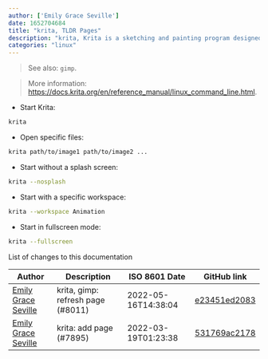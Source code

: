 ```yaml
---
author: ['Emily Grace Seville']
date: 1652704684
title: "krita, TLDR Pages"
description: "krita, Krita is a sketching and painting program designed for digital artists."
categories: "linux"
---
```

> See also: `gimp`.

> More information: <https://docs.krita.org/en/reference_manual/linux_command_line.html>.

- Start Krita:

```bash
krita
```

- Open specific files:

```bash
krita path/to/image1 path/to/image2 ...
```

- Start without a splash screen:

```bash
krita --nosplash
```

- Start with a specific workspace:

```bash
krita --workspace Animation
```

- Start in fullscreen mode:

```bash
krita --fullscreen
```
List of changes to this documentation


Author | Description | ISO 8601 Date | GitHub link
------|-----|-----|-----
[Emily Grace Seville](mailto:emilyseville7cf@gmail.com) | krita, gimp: refresh page (#8011) | 2022-05-16T14:38:04 | [e23451ed2083](https://github.com/tldr-pages/tldr/commit/e23451ed208385fabed9288ab11a4c9133818b30)
[Emily Grace Seville](mailto:emilyseville7cf@gmail.com) | krita: add page (#7895) | 2022-03-19T01:23:38 | [531769ac2178](https://github.com/tldr-pages/tldr/commit/531769ac21787bb19f790778b3ae94aca8ed225c)

